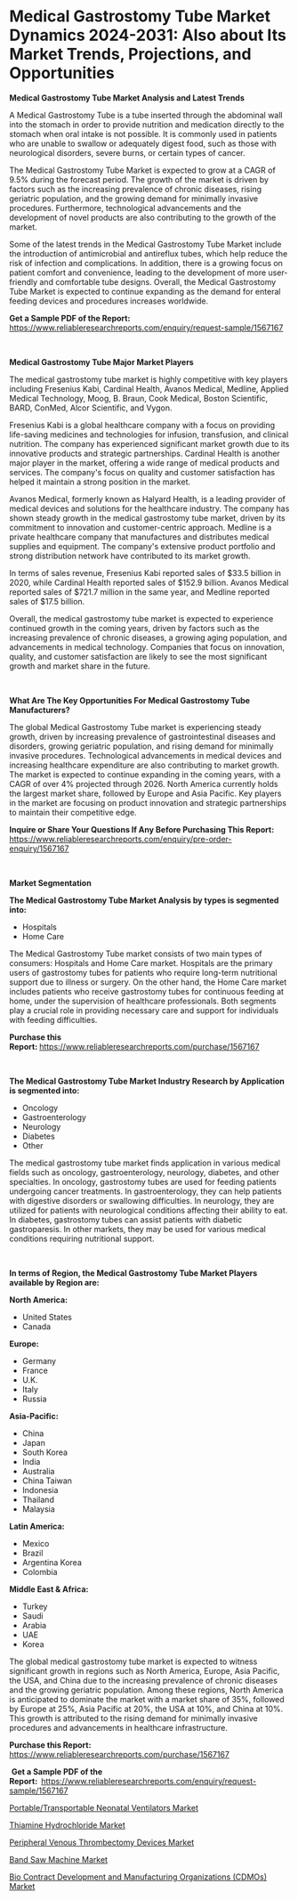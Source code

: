 <p><h1>Medical Gastrostomy Tube Market Dynamics 2024-2031: Also about Its Market Trends, Projections, and Opportunities</h1></p><p><strong>Medical Gastrostomy Tube Market Analysis and Latest Trends</strong></p>
<p><p>A Medical Gastrostomy Tube is a tube inserted through the abdominal wall into the stomach in order to provide nutrition and medication directly to the stomach when oral intake is not possible. It is commonly used in patients who are unable to swallow or adequately digest food, such as those with neurological disorders, severe burns, or certain types of cancer.</p><p>The Medical Gastrostomy Tube Market is expected to grow at a CAGR of 9.5% during the forecast period. The growth of the market is driven by factors such as the increasing prevalence of chronic diseases, rising geriatric population, and the growing demand for minimally invasive procedures. Furthermore, technological advancements and the development of novel products are also contributing to the growth of the market.</p><p>Some of the latest trends in the Medical Gastrostomy Tube Market include the introduction of antimicrobial and antireflux tubes, which help reduce the risk of infection and complications. In addition, there is a growing focus on patient comfort and convenience, leading to the development of more user-friendly and comfortable tube designs. Overall, the Medical Gastrostomy Tube Market is expected to continue expanding as the demand for enteral feeding devices and procedures increases worldwide.</p></p>
<p><strong>Get a Sample PDF of the Report:&nbsp;</strong> <a href="https://www.reliableresearchreports.com/enquiry/request-sample/1567167">https://www.reliableresearchreports.com/enquiry/request-sample/1567167</a></p>
<p>&nbsp;</p>
<p><strong>Medical Gastrostomy Tube Major Market Players</strong></p>
<p><p>The medical gastrostomy tube market is highly competitive with key players including Fresenius Kabi, Cardinal Health, Avanos Medical, Medline, Applied Medical Technology, Moog, B. Braun, Cook Medical, Boston Scientific, BARD, ConMed, Alcor Scientific, and Vygon.</p><p>Fresenius Kabi is a global healthcare company with a focus on providing life-saving medicines and technologies for infusion, transfusion, and clinical nutrition. The company has experienced significant market growth due to its innovative products and strategic partnerships. Cardinal Health is another major player in the market, offering a wide range of medical products and services. The company's focus on quality and customer satisfaction has helped it maintain a strong position in the market.</p><p>Avanos Medical, formerly known as Halyard Health, is a leading provider of medical devices and solutions for the healthcare industry. The company has shown steady growth in the medical gastrostomy tube market, driven by its commitment to innovation and customer-centric approach. Medline is a private healthcare company that manufactures and distributes medical supplies and equipment. The company's extensive product portfolio and strong distribution network have contributed to its market growth.</p><p>In terms of sales revenue, Fresenius Kabi reported sales of $33.5 billion in 2020, while Cardinal Health reported sales of $152.9 billion. Avanos Medical reported sales of $721.7 million in the same year, and Medline reported sales of $17.5 billion.</p><p>Overall, the medical gastrostomy tube market is expected to experience continued growth in the coming years, driven by factors such as the increasing prevalence of chronic diseases, a growing aging population, and advancements in medical technology. Companies that focus on innovation, quality, and customer satisfaction are likely to see the most significant growth and market share in the future.</p></p>
<p>&nbsp;</p>
<p><strong>What Are The Key Opportunities For Medical Gastrostomy Tube Manufacturers?</strong></p>
<p><p>The global Medical Gastrostomy Tube market is experiencing steady growth, driven by increasing prevalence of gastrointestinal diseases and disorders, growing geriatric population, and rising demand for minimally invasive procedures. Technological advancements in medical devices and increasing healthcare expenditure are also contributing to market growth. The market is expected to continue expanding in the coming years, with a CAGR of over 4% projected through 2026. North America currently holds the largest market share, followed by Europe and Asia Pacific. Key players in the market are focusing on product innovation and strategic partnerships to maintain their competitive edge.</p></p>
<p><strong>Inquire or Share Your Questions If Any Before Purchasing This Report:</strong> <a href="https://www.reliableresearchreports.com/enquiry/pre-order-enquiry/1567167">https://www.reliableresearchreports.com/enquiry/pre-order-enquiry/1567167</a></p>
<p>&nbsp;</p>
<p><strong>Market Segmentation</strong></p>
<p><strong>The Medical Gastrostomy Tube Market Analysis by types is segmented into:</strong></p>
<p><ul><li>Hospitals</li><li>Home Care</li></ul></p>
<p><p>The Medical Gastrostomy Tube market consists of two main types of consumers: Hospitals and Home Care market. Hospitals are the primary users of gastrostomy tubes for patients who require long-term nutritional support due to illness or surgery. On the other hand, the Home Care market includes patients who receive gastrostomy tubes for continuous feeding at home, under the supervision of healthcare professionals. Both segments play a crucial role in providing necessary care and support for individuals with feeding difficulties.</p></p>
<p><strong>Purchase this Report:&nbsp;</strong><a href="https://www.reliableresearchreports.com/purchase/1567167">https://www.reliableresearchreports.com/purchase/1567167</a></p>
<p>&nbsp;</p>
<p><strong>The Medical Gastrostomy Tube Market Industry Research by Application is segmented into:</strong></p>
<p><ul><li>Oncology</li><li>Gastroenterology</li><li>Neurology</li><li>Diabetes</li><li>Other</li></ul></p>
<p><p>The medical gastrostomy tube market finds application in various medical fields such as oncology, gastroenterology, neurology, diabetes, and other specialties. In oncology, gastrostomy tubes are used for feeding patients undergoing cancer treatments. In gastroenterology, they can help patients with digestive disorders or swallowing difficulties. In neurology, they are utilized for patients with neurological conditions affecting their ability to eat. In diabetes, gastrostomy tubes can assist patients with diabetic gastroparesis. In other markets, they may be used for various medical conditions requiring nutritional support.</p></p>
<p>&nbsp;</p>
<p><strong>In terms of Region, the Medical Gastrostomy Tube Market Players available by Region are:</strong></p>
<p>
    <p> <strong> North America: </strong>
        <ul>
            <li>United States</li>
            <li>Canada</li>
        </ul>
        </p> 
    <p> <strong> Europe: </strong>
        <ul>
            <li>Germany</li>
            <li>France</li>
            <li>U.K.</li>
            <li>Italy</li>
            <li>Russia</li>
        </ul>
        </p> 
    <p> <strong> Asia-Pacific: </strong>
        <ul>
            <li>China</li>
            <li>Japan</li>
            <li>South Korea</li>
            <li>India</li>
            <li>Australia</li>
            <li>China Taiwan</li>
            <li>Indonesia</li>
            <li>Thailand</li>
            <li>Malaysia</li>
        </ul>
        </p> 
    <p> <strong> Latin America: </strong>
        <ul>
            <li>Mexico</li>
            <li>Brazil</li>
            <li>Argentina Korea</li>
            <li>Colombia</li>
        </ul>
        </p> 
    <p> <strong> Middle East & Africa: </strong>
        <ul>
            <li>Turkey</li>
            <li>Saudi</li>
            <li>Arabia</li>
            <li>UAE</li>
            <li>Korea</li>
        </ul>
    </p>
    </p>
<p><p>The global medical gastrostomy tube market is expected to witness significant growth in regions such as North America, Europe, Asia Pacific, the USA, and China due to the increasing prevalence of chronic diseases and the growing geriatric population. Among these regions, North America is anticipated to dominate the market with a market share of 35%, followed by Europe at 25%, Asia Pacific at 20%, the USA at 10%, and China at 10%. This growth is attributed to the rising demand for minimally invasive procedures and advancements in healthcare infrastructure.</p></p>
<p><strong>Purchase this Report: </strong><a href="https://www.reliableresearchreports.com/purchase/1567167">https://www.reliableresearchreports.com/purchase/1567167</a></p>
<p>&nbsp;<strong>Get a Sample PDF of the Report:&nbsp;&nbsp;</strong><a href="https://www.reliableresearchreports.com/enquiry/request-sample/1567167">https://www.reliableresearchreports.com/enquiry/request-sample/1567167</a></p>
<p><strong></strong></p>
<p><p><a href="https://github.com/RichRobinson5/Market-Research-Report-List-3/blob/main/portabletransportable-neonatal-ventilators-market.md">Portable/Transportable Neonatal Ventilators Market</a></p><p><a href="https://issuu.com/reportprime-2/docs/thiamine-hydrochloride-market-size-2030.pptx">Thiamine Hydrochloride Market</a></p><p><a href="https://github.com/gdfhhhj/Market-Research-Report-List-3/blob/main/peripheral-venous-thrombectomy-devices-market.md">Peripheral Venous Thrombectomy Devices Market</a></p><p><a href="https://issuu.com/reportprime-2/docs/band-saw-machine-market-size-2030.pptx">Band Saw Machine Market</a></p><p><a href="https://medium.com/@samanthamills76/bio-contract-development-and-manufacturing-organizations-cdmos-market-furnishes-information-on-c6ac5eed08e7">Bio Contract Development and Manufacturing Organizations (CDMOs) Market</a></p></p>
